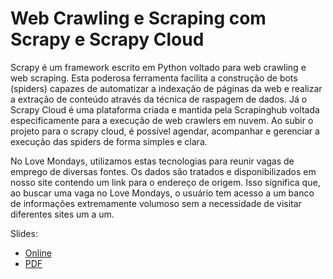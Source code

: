 # Web Crawling e Scraping com Scrapy e Scrapy Cloud

Scrapy é um framework escrito em Python voltado para web crawling e web scraping. Esta poderosa ferramenta facilita a construção de bots (spiders) capazes de automatizar a indexação de páginas da web e realizar a extração de conteúdo através da técnica de raspagem de dados. Já o Scrapy Cloud é uma plataforma criada e mantida pela Scrapinghub voltada especificamente para a execução de web crawlers em nuvem. Ao subir o projeto para o scrapy cloud, é possível agendar, acompanhar e gerenciar a execução das spiders de forma simples e clara.

No Love Mondays, utilizamos estas tecnologias para reunir vagas de emprego de diversas fontes. Os dados são tratados e disponibilizados em nosso site contendo um link para o endereço de origem. Isso significa que, ao buscar uma vaga no Love Mondays, o usuário tem acesso a um banco de informações extremamente volumoso sem a necessidade de visitar diferentes sites um a um.

Slides:
* [Online](https://scrapy-slides.netlify.com/)
* [PDF](slides.pdf)
